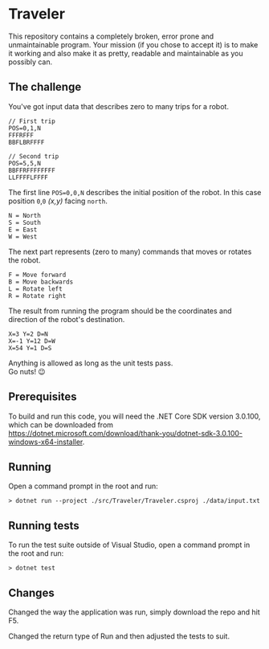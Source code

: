 # Traveler

This repository contains a completely broken, error prone and unmaintainable program.
Your mission (if you chose to accept it) is to make it working 
and also make it as pretty, readable and maintainable as you possibly can.

## The challenge

You've got input data that describes zero to many 
trips for a robot.

```
// First trip
POS=0,1,N
FFFRFFF
BBFLBRFFFF

// Second trip
POS=5,5,N
BBFFRFFFFFFFF
LLFFFFLFFFF
```

The first line `POS=0,0,N` describes the initial position
of the robot. In this case position `0`,`0` _(x,y)_ facing `north`.

```
N = North
S = South
E = East
W = West
```

The next part represents (zero to many) commands that 
moves or rotates the robot.

```
F = Move forward
B = Move backwards
L = Rotate left
R = Rotate right
```

The result from running the program should be the 
coordinates and direction of the robot's destination.

```
X=3 Y=2 D=N
X=-1 Y=12 D=W
X=54 Y=1 D=S 
```

Anything is allowed as long as the unit tests pass.  
Go nuts! 😉

## Prerequisites

To build and run this code, you will need the .NET Core SDK 
version 3.0.100, which can be downloaded from
https://dotnet.microsoft.com/download/thank-you/dotnet-sdk-3.0.100-windows-x64-installer.

## Running

Open a command prompt in the root and run:

```
> dotnet run --project ./src/Traveler/Traveler.csproj ./data/input.txt
```

## Running tests

To run the test suite outside of Visual Studio, 
open a command prompt in the root and run:

```
> dotnet test
```


## Changes
Changed the way the application was run, simply download the repo and hit F5.

Changed the return type of Run and then adjusted the tests to suit.
